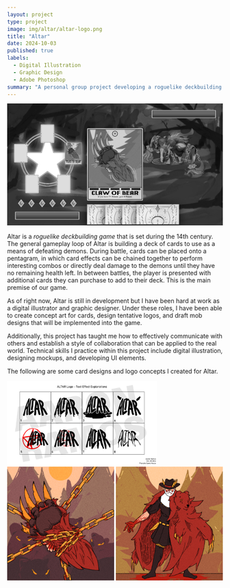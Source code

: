 ```yaml
---
layout: project
type: project
image: img/altar/altar-logo.png
title: "Altar"
date: 2024-10-03
published: true
labels:
  - Digital Illustration
  - Graphic Design
  - Adobe Photoshop
summary: "A personal group project developing a roguelike deckbuilding game."
---
```


<img class="img-fluid" width="750px" class="rounded float-start pe-4" src="../img/altar/Altar_Demo.jpg">

Altar is a _roguelike deckbuilding game_ that is set during the 14th century. The general gameplay loop of Altar is building a deck of cards to use as a means of defeating demons. During battle, cards can be placed onto a pentagram, in which card effects can be chained together to perform interesting combos or directly deal damage to the demons until they have no remaining health left. In between battles, the player is presented with additional cards they can purchase to add to their deck. This is the main premise of our game.

As of right now, Altar is still in development but I have been hard at work as a digital illustrator and graphic designer. Under these roles, I have been able to create concept art for cards, design tentative logos, and draft mob designs that will be implemented into the game. 

Additionally, this project has taught me how to effectively communicate with others and establish a style of collaboration that can be applied to the real world. Technical skills I practice within this project include digital illustration, designing mockups, and developing UI elements.

The following are some card designs and logo concepts I created for Altar.

<img class="img-fluid" width="350px" src="../img/altar/altar-logo-sheet.png">
<img class="img-fluid" width="250x" src="../img/altar/bearClaw.png">
<img class="img-fluid" width="250px" src="../img/altar/bearHide.png">